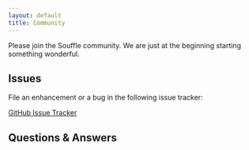 ```yaml
---
layout: default
title: Community
---
```


Please join the Souffle community. We are just at the beginning starting something wonderful.

## Issues

File an enhancement or a bug in the following issue tracker:

[GitHub Issue Tracker](https://github.com/souffle-lang/souffle/issues)

## Questions & Answers

<iframe id="forum_embed"
 src="javascript:void(0)"
 scrolling="no"
 frameborder="0"
 width="900"
 height="700">
</iframe>

<script type="text/javascript">
 document.getElementById("forum_embed").src =
  "https://groups.google.com/forum/embed/?place=forum/souffle" +
  "&showsearch=true&showpopout=true&parenturl=" +
  encodeURIComponent(window.location.href);
</script>

